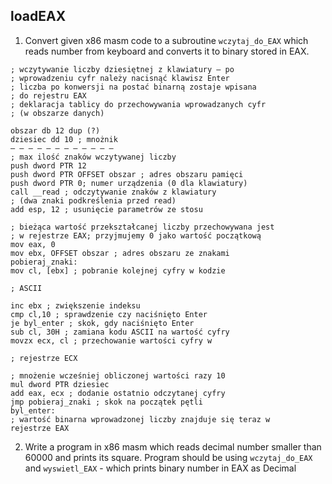 ## loadEAX

1. Convert given x86 masm code to a subroutine `wczytaj_do_EAX` which reads number from keyboard and converts it to binary stored in EAX.

```x86asm
; wczytywanie liczby dziesiętnej z klawiatury – po
; wprowadzeniu cyfr należy nacisnąć klawisz Enter
; liczba po konwersji na postać binarną zostaje wpisana
; do rejestru EAX
; deklaracja tablicy do przechowywania wprowadzanych cyfr
; (w obszarze danych)

obszar db 12 dup (?)
dziesiec dd 10 ; mnożnik
— — — — — — — — — — — —
; max ilość znaków wczytywanej liczby
push dword PTR 12
push dword PTR OFFSET obszar ; adres obszaru pamięci
push dword PTR 0; numer urządzenia (0 dla klawiatury)
call __read ; odczytywanie znaków z klawiatury
; (dwa znaki podkreślenia przed read)
add esp, 12 ; usunięcie parametrów ze stosu

; bieżąca wartość przekształcanej liczby przechowywana jest
; w rejestrze EAX; przyjmujemy 0 jako wartość początkową
mov eax, 0
mov ebx, OFFSET obszar ; adres obszaru ze znakami
pobieraj_znaki:
mov cl, [ebx] ; pobranie kolejnej cyfry w kodzie

; ASCII

inc ebx ; zwiększenie indeksu
cmp cl,10 ; sprawdzenie czy naciśnięto Enter
je byl_enter ; skok, gdy naciśnięto Enter
sub cl, 30H ; zamiana kodu ASCII na wartość cyfry
movzx ecx, cl ; przechowanie wartości cyfry w

; rejestrze ECX

; mnożenie wcześniej obliczonej wartości razy 10
mul dword PTR dziesiec
add eax, ecx ; dodanie ostatnio odczytanej cyfry
jmp pobieraj_znaki ; skok na początek pętli
byl_enter:
; wartość binarna wprowadzonej liczby znajduje się teraz w
rejestrze EAX
```

2. Write a program in x86 masm which reads decimal number smaller than 60000 and prints its square. Program should be using `wczytaj_do_EAX` and `wyswietl_EAX` - which prints binary number in EAX as Decimal